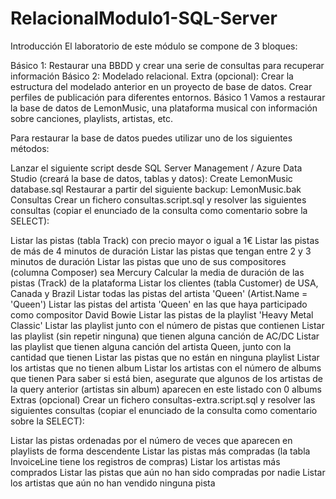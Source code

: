 # RelacionalModulo1-SQL-Server

Introducción
El laboratorio de este módulo se compone de 3 bloques:

Básico 1: Restaurar una BBDD y crear una serie de consultas para recuperar información
Básico 2: Modelado relacional.
Extra (opcional): Crear la estructura del modelado anterior en un proyecto de base de datos. Crear perfiles de publicación para diferentes entornos.
Básico 1
Vamos a restaurar la base de datos de LemonMusic, una plataforma musical con información sobre canciones, playlists, artistas, etc.

Para restaurar la base de datos puedes utilizar uno de los siguientes métodos:

Lanzar el siguiente script desde SQL Server Management / Azure Data Studio (creará la base de datos, tablas y datos): Create LemonMusic database.sql
Restaurar a partir del siguiente backup: LemonMusic.bak
Consultas
Crear un fichero consultas.script.sql y resolver las siguientes consultas (copiar el enunciado de la consulta como comentario sobre la SELECT):

Listar las pistas (tabla Track) con precio mayor o igual a 1€
Listar las pistas de más de 4 minutos de duración
Listar las pistas que tengan entre 2 y 3 minutos de duración
Listar las pistas que uno de sus compositores (columna Composer) sea Mercury
Calcular la media de duración de las pistas (Track) de la plataforma
Listar los clientes (tabla Customer) de USA, Canada y Brazil
Listar todas las pistas del artista 'Queen' (Artist.Name = 'Queen')
Listar las pistas del artista 'Queen' en las que haya participado como compositor David Bowie
Listar las pistas de la playlist 'Heavy Metal Classic'
Listar las playlist junto con el número de pistas que contienen
Listar las playlist (sin repetir ninguna) que tienen alguna canción de AC/DC
Listar las playlist que tienen alguna canción del artista Queen, junto con la cantidad que tienen
Listar las pistas que no están en ninguna playlist
Listar los artistas que no tienen album
Listar los artistas con el número de albums que tienen
Para saber si está bien, asegurate que algunos de los artistas de la query anterior (artistas sin album) aparecen en este listado con 0 albums
Extras (opcional)
Crear un fichero consultas-extra.script.sql y resolver las siguientes consultas (copiar el enunciado de la consulta como comentario sobre la SELECT):

Listar las pistas ordenadas por el número de veces que aparecen en playlists de forma descendente
Listar las pistas más compradas (la tabla InvoiceLine tiene los registros de compras)
Listar los artistas más comprados
Listar las pistas que aún no han sido compradas por nadie
Listar los artistas que aún no han vendido ninguna pista